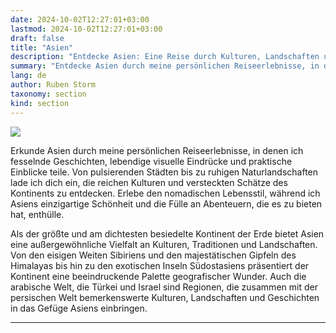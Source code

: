 ```yaml
---
date: 2024-10-02T12:27:01+03:00
lastmod: 2024-10-02T12:27:01+03:00
draft: false
title: "Asien"
description: "Entdecke Asien: Eine Reise durch Kulturen, Landschaften und Abenteuer!"
summary: "Entdecke Asien durch meine persönlichen Reiseerlebnisse, in denen ich fesselnde Geschichten, lebendige visuelle Eindrücke und praktische Einblicke teile. Von lebhaften Städten bis zu ruhigen Landschaften lade ich dich ein, die vielfältigen Kulturen und versteckten Schätze des Kontinents zu erkunden und dabei den nomadischen Lebensstil zu genießen."
lang: de
author: Ruben Storm
taxonomy: section
kind: section
---
```

![][HeaderImage]

Erkunde Asien durch meine persönlichen Reiseerlebnisse, in denen ich fesselnde Geschichten, lebendige visuelle Eindrücke und praktische Einblicke teile. Von pulsierenden Städten bis zu ruhigen Naturlandschaften lade ich dich ein, die reichen Kulturen und versteckten Schätze des Kontinents zu entdecken. Erlebe den nomadischen Lebensstil, während ich Asiens einzigartige Schönheit und die Fülle an Abenteuern, die es zu bieten hat, enthülle.

Als der größte und am dichtesten besiedelte Kontinent der Erde bietet Asien eine außergewöhnliche Vielfalt an Kulturen, Traditionen und Landschaften. Von den eisigen Weiten Sibiriens und den majestätischen Gipfeln des Himalayas bis hin zu den exotischen Inseln Südostasiens präsentiert der Kontinent eine beeindruckende Palette geografischer Wunder. Auch die arabische Welt, die Türkei und Israel sind Regionen, die zusammen mit der persischen Welt bemerkenswerte Kulturen, Landschaften und Geschichten in das Gefüge Asiens einbringen.

---


[HeaderImage]: /images/header-travel-asia.webp